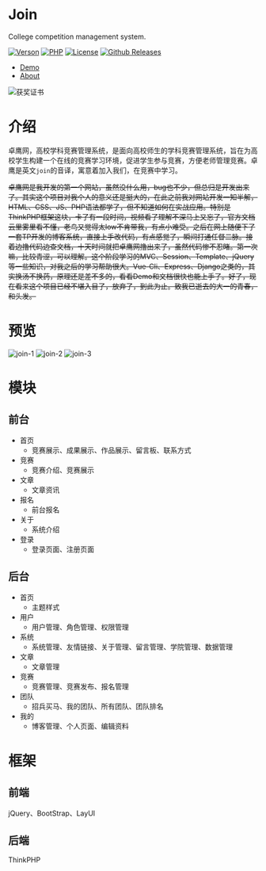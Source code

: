 # Join

College competition management system.

[![Verson](https://img.shields.io/badge/Release-1.0.1-orange.svg)](https://github.com/izhaoo/join)
[![PHP](https://img.shields.io/badge/PHP-7.2-blue.svg)](http://www.php.net/ChangeLog-7.php)
[![License](https://img.shields.io/hexpm/l/plug.svg)](https://www.apache.org/licenses/LICENSE-2.0.html)
[![Github Releases](https://img.shields.io/badge/downloads-32.9MB-brightgreen.svg)](https://github.com/izhaoo/join/releases)

* [Demo](https://join.izhaoo.com)
* [About](https://join.izhaoo.com/index/about/index.html)

![获奖证书](https://pic.izhaoo.com/77643f811db7c1483b06acf789d3ce7.jpg)

# 介绍

卓鹰网，高校学科竞赛管理系统，是面向高校师生的学科竞赛管理系统，旨在为高校学生构建一个在线的竞赛学习环境，促进学生参与竞赛，方便老师管理竞赛。卓鹰是英文`join`的音译，寓意着加入我们，在竞赛中学习。

~~卓鹰网是我开发的第一个网站，虽然没什么用，bug也不少，但总归是开发出来了。其实这个项目对我个人的意义还是挺大的，在此之前我对网站开发一知半解，HTML、CSS、JS、PHP语法都学了，但不知道如何在实战应用。特别是ThinkPHP框架这块，卡了有一段时间，视频看了理解不深马上又忘了，官方文档云里雾里看不懂，老鸟又觉得太low不肯带我，有点小难受。之后在网上随便下了一套TP开发的博客系统，直接上手改代码，有点感觉了，瞬间打通任督二脉。接着边撸代码边查文档，十天时间就把卓鹰网撸出来了，虽然代码惨不忍睹。第一次嘛，比较青涩，可以理解。这个阶段学习的MVC、Session、Template、jQuery等一些知识，对我之后的学习帮助很大。Vue-Cli、Express、Django之类的，其实换汤不换药，原理还是差不多的，看看Demo和文档很快也能上手了。好了，现在看来这个项目已经不堪入目了，放弃了，到此为止。致我已逝去的大一的青春，和头发。~~

# 预览

![join-1](https://pic.izhaoo.com/20181218161326.jpg)
![join-2](https://pic.izhaoo.com/20181219140131.jpg)
![join-3](https://pic.izhaoo.com/20181219140149.jpg)

# 模块

## 前台

* 首页
   * 竞赛展示、成果展示、作品展示、留言板、联系方式
* 竞赛
   * 竞赛介绍、竞赛展示
* 文章
   * 文章资讯
* 报名
   * 前台报名
* 关于
   * 系统介绍
* 登录
   * 登录页面、注册页面

## 后台

* 首页
   * 主题样式
* 用户
   * 用户管理、角色管理、权限管理
* 系统
   * 系统管理、友情链接、关于管理、留言管理、学院管理、数据管理
* 文章
   * 文章管理
* 竞赛
   * 竞赛管理、竞赛发布、报名管理
* 团队
   * 招兵买马、我的团队、所有团队、团队排名
* 我的
   * 博客管理、个人页面、编辑资料

# 框架

## 前端

jQuery、BootStrap、LayUI

## 后端

ThinkPHP

